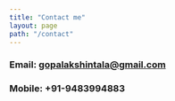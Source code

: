 ```yaml
---
title: "Contact me"
layout: page
path: "/contact"
---
```


### Email: gopalakshintala@gmail.com
### Mobile: +91-9483994883
